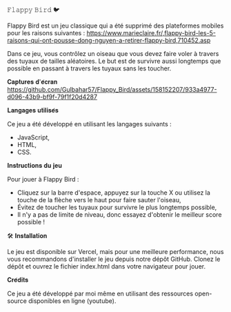 𝙵𝚕𝚊𝚙𝚙𝚢 𝙱𝚒𝚛𝚍 🐦

Flappy Bird est un jeu classique qui a été supprimé des plateformes mobiles pour les raisons suivantes : https://www.marieclaire.fr/,flappy-bird-les-5-raisons-qui-ont-pousse-dong-nguyen-a-retirer-flappy-bird,710452.asp 

Dans ce jeu, vous contrôlez un oiseau que vous devez faire voler à travers des tuyaux de tailles aléatoires. Le but est de survivre aussi longtemps que possible en passant à travers les tuyaux sans les toucher.

𝐂𝐚𝐩𝐭𝐮𝐫𝐞𝐬 𝐝'𝐞́𝐜𝐫𝐚𝐧
https://github.com/Gulbahar57/Flappy_Bird/assets/158152207/933a4977-d096-43b9-bf9f-79f1f20d4287


𝐋𝐚𝐧𝐠𝐚𝐠𝐞𝐬 𝐮𝐭𝐢𝐥𝐢𝐬𝐞́𝐬

Ce jeu a été développé en utilisant les langages suivants :
- JavaScript,
- HTML,
- CSS.
  
𝐈𝐧𝐬𝐭𝐫𝐮𝐜𝐭𝐢𝐨𝐧𝐬 𝐝𝐮 𝐣𝐞𝐮

Pour jouer à Flappy Bird :
- Cliquez sur la barre d'espace, appuyez sur la touche X ou utilisez la touche de la flèche vers le haut pour faire sauter l'oiseau,
- Évitez de toucher les tuyaux pour survivre le plus longtemps possible,
- Il n'y a pas de limite de niveau, donc essayez d'obtenir le meilleur score possible !

🛠️ 𝐈𝐧𝐬𝐭𝐚𝐥𝐥𝐚𝐭𝐢𝐨𝐧

Le jeu est disponible sur Vercel, mais pour une meilleure performance, nous vous recommandons d'installer le jeu depuis notre dépôt GitHub. Clonez le dépôt et ouvrez le fichier index.html dans votre navigateur pour jouer.

𝐂𝐫𝐞́𝐝𝐢𝐭𝐬

Ce jeu a été développé par moi même en utilisant des ressources open-source disponibles en ligne (youtube).
